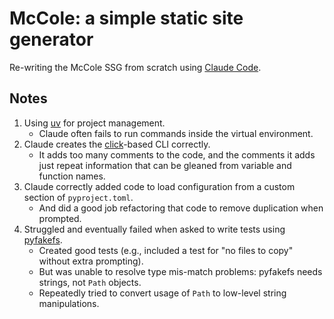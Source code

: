 # McCole: a simple static site generator

Re-writing the McCole SSG from scratch using [Claude Code][claude].

## Notes

1.  Using [uv][uv] for project management.
    -   Claude often fails to run commands inside the virtual environment.
1.  Claude creates the [click][click]-based CLI correctly.
    -   It adds too many comments to the code,
        and the comments it adds just repeat information that can be gleaned from variable and function names.
1.  Claude correctly added code to load configuration from a custom section of `pyproject.toml`.
    -   And did a good job refactoring that code to remove duplication when prompted.
1.  Struggled and eventually failed when asked to write tests using [pyfakefs][pyfakefs].
    -   Created good tests (e.g., included a test for "no files to copy" without extra prompting).
    -   But was unable to resolve type mis-match problems: pyfakefs needs strings, not `Path` objects.
    -   Repeatedly tried to convert usage of `Path` to low-level string manipulations.

[claude]: https://docs.anthropic.com/en/docs/agents-and-tools/claude-code/overview
[click]: https://click.palletsprojects.com/
[pyfakefs]: https://pytest-pyfakefs.readthedocs.io/
[uv]: https://docs.astral.sh/uv/
